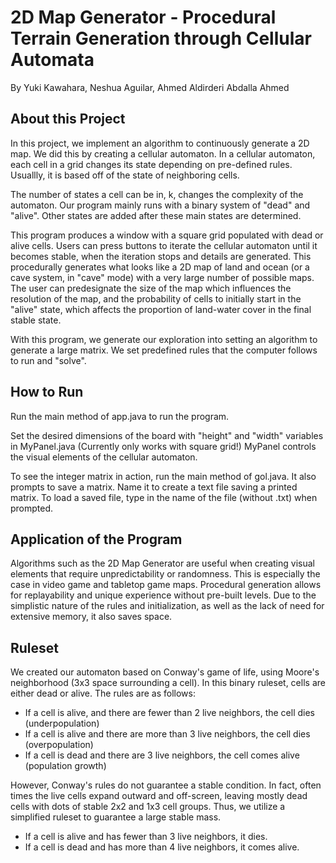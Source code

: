# 2D Map Generator - Procedural Terrain Generation through Cellular Automata
By Yuki Kawahara, Neshua Aguilar, Ahmed Aldirderi Abdalla Ahmed

## About this Project

In this project, we implement an algorithm to continuously generate a 2D map. We did this by creating a cellular automaton.
In a cellular automaton, each cell in a grid changes its state depending on pre-defined rules. Usuallly, it is based off of the state of neighboring cells.

The number of states a cell can be in, k, changes the complexity of the automaton. Our program mainly runs with a binary system of "dead" and "alive". 
Other states are added after these main states are determined.

This program produces a window with a square grid populated with dead or alive cells. Users can press buttons to iterate the cellular automaton until it becomes stable, when the iteration stops and details are generated.
This procedurally generates what looks like a 2D map of land and ocean (or a cave system, in "cave" mode) with a very large number of possible maps.
The user can predesignate the size of the map which influences the resolution of the map, and the probability of cells to initially start in the "alive" state, which affects the proportion of land-water cover in the final stable state.

With this program, we generate our exploration into setting an algorithm to generate a large matrix. We set predefined rules that the computer follows to run and "solve".

## How to Run

Run the main method of app.java to run the program.

Set the desired dimensions of the board with "height" and "width" variables in MyPanel.java (Currently only works with square grid!)
MyPanel controls the visual elements of the cellular automaton.

To see the integer matrix in action, run the main method of gol.java. 
It also prompts to save a matrix. Name it to create a text file saving a printed matrix.
To load a saved file, type in the name of the file (without .txt) when prompted.

## Application of the Program

Algorithms such as the 2D Map Generator are useful when creating visual elements that require unpredictability or randomness.
This is especially the case in video game and tabletop game maps. Procedural generation allows for replayability and unique experience without pre-built levels.
Due to the simplistic nature of the rules and initialization, as well as the lack of need for extensive memory, it also saves space.
 
## Ruleset
We created our automaton based on Conway's game of life, using Moore's neighborhood (3x3 space surrounding a cell).
In this binary ruleset, cells are either dead or alive. The rules are as follows:

- If a cell is alive, and there are fewer than 2 live neighbors, the cell dies (underpopulation)
- If a cell is alive and there are more than 3 live neighbors, the cell dies (overpopulation)
- If a cell is dead and there are 3 live neighbors, the cell comes alive (population growth)

However, Conway's rules do not guarantee a stable condition. In fact, often times the live cells expand outward and off-screen, leaving mostly dead cells with dots of stable 2x2 and 1x3 cell groups.
Thus, we utilize a simplified ruleset to guarantee a large stable mass.

- If a cell is alive and has fewer than 3 live neighbors, it dies.
- If a cell is dead and has more than 4 live neighbors, it comes alive.

